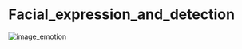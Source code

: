 # Facial_expression_and_detection
![image_emotion](https://user-images.githubusercontent.com/44410930/120114437-d35bcd80-c19c-11eb-96eb-37ae0e01634b.PNG)


